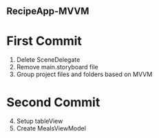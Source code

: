 ## RecipeApp-MVVM

# First Commit
1. Delete SceneDelegate
2. Remove main.storyboard file
3. Group project files and folders based on MVVM

# Second Commit
4. Setup tableView
5. Create MealsViewModel
